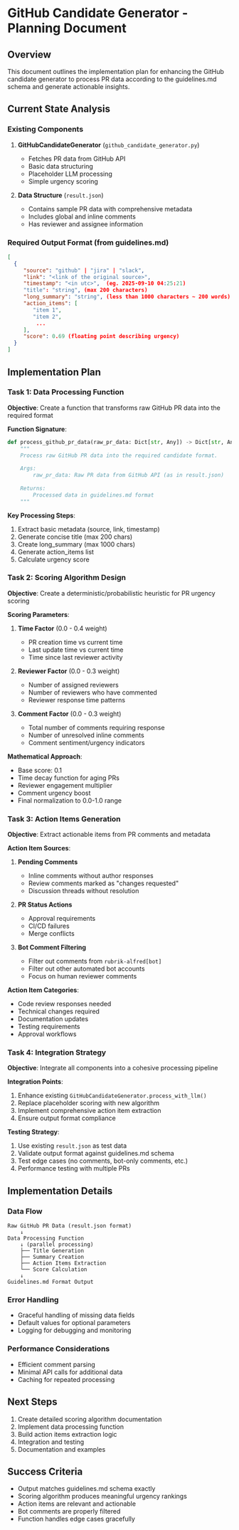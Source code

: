 # GitHub Candidate Generator - Planning Document

## Overview
This document outlines the implementation plan for enhancing the GitHub candidate generator to process PR data according to the guidelines.md schema and generate actionable insights.

## Current State Analysis

### Existing Components
1. **GitHubCandidateGenerator** (`github_candidate_generator.py`)
   - Fetches PR data from GitHub API
   - Basic data structuring
   - Placeholder LLM processing
   - Simple urgency scoring

2. **Data Structure** (`result.json`)
   - Contains sample PR data with comprehensive metadata
   - Includes global and inline comments
   - Has reviewer and assignee information

### Required Output Format (from guidelines.md)
```json
[
  {
     "source": "github" | "jira" | "slack",
     "link": "<link of the original source>",
     "timestamp": "<in utc>",  (eg. 2025-09-10 04:25:21)
     "title": "string", (max 200 characters)
     "long_summary": "string", (less than 1000 characters ~ 200 words)
     "action_items": [ 
        "item 1",
        "item 2",
         ...
     ],
     "score": 0.69 (floating point describing urgency)
  }
]
```

## Implementation Plan

### Task 1: Data Processing Function
**Objective**: Create a function that transforms raw GitHub PR data into the required format

**Function Signature**:
```python
def process_github_pr_data(raw_pr_data: Dict[str, Any]) -> Dict[str, Any]:
    """
    Process raw GitHub PR data into the required candidate format.
    
    Args:
        raw_pr_data: Raw PR data from GitHub API (as in result.json)
        
    Returns:
        Processed data in guidelines.md format
    """
```

**Key Processing Steps**:
1. Extract basic metadata (source, link, timestamp)
2. Generate concise title (max 200 chars)
3. Create long_summary (max 1000 chars)
4. Generate action_items list
5. Calculate urgency score

### Task 2: Scoring Algorithm Design
**Objective**: Create a deterministic/probabilistic heuristic for PR urgency scoring

**Scoring Parameters**:
1. **Time Factor** (0.0 - 0.4 weight)
   - PR creation time vs current time
   - Last update time vs current time
   - Time since last reviewer activity

2. **Reviewer Factor** (0.0 - 0.3 weight)
   - Number of assigned reviewers
   - Number of reviewers who have commented
   - Reviewer response time patterns

3. **Comment Factor** (0.0 - 0.3 weight)
   - Total number of comments requiring response
   - Number of unresolved inline comments
   - Comment sentiment/urgency indicators

**Mathematical Approach**:
- Base score: 0.1
- Time decay function for aging PRs
- Reviewer engagement multiplier
- Comment urgency boost
- Final normalization to 0.0-1.0 range

### Task 3: Action Items Generation
**Objective**: Extract actionable items from PR comments and metadata

**Action Item Sources**:
1. **Pending Comments**
   - Inline comments without author responses
   - Review comments marked as "changes requested"
   - Discussion threads without resolution

2. **PR Status Actions**
   - Approval requirements
   - CI/CD failures
   - Merge conflicts

3. **Bot Comment Filtering**
   - Filter out comments from `rubrik-alfred[bot]`
   - Filter out other automated bot accounts
   - Focus on human reviewer comments

**Action Item Categories**:
- Code review responses needed
- Technical changes required
- Documentation updates
- Testing requirements
- Approval workflows

### Task 4: Integration Strategy
**Objective**: Integrate all components into a cohesive processing pipeline

**Integration Points**:
1. Enhance existing `GitHubCandidateGenerator.process_with_llm()`
2. Replace placeholder scoring with new algorithm
3. Implement comprehensive action item extraction
4. Ensure output format compliance

**Testing Strategy**:
1. Use existing `result.json` as test data
2. Validate output format against guidelines.md schema
3. Test edge cases (no comments, bot-only comments, etc.)
4. Performance testing with multiple PRs

## Implementation Details

### Data Flow
```
Raw GitHub PR Data (result.json format)
    ↓
Data Processing Function
    ↓ (parallel processing)
    ├── Title Generation
    ├── Summary Creation  
    ├── Action Items Extraction
    └── Score Calculation
    ↓
Guidelines.md Format Output
```

### Error Handling
- Graceful handling of missing data fields
- Default values for optional parameters
- Logging for debugging and monitoring

### Performance Considerations
- Efficient comment parsing
- Minimal API calls for additional data
- Caching for repeated processing

## Next Steps
1. Create detailed scoring algorithm documentation
2. Implement data processing function
3. Build action items extraction logic
4. Integration and testing
5. Documentation and examples

## Success Criteria
- Output matches guidelines.md schema exactly
- Scoring algorithm produces meaningful urgency rankings
- Action items are relevant and actionable
- Bot comments are properly filtered
- Function handles edge cases gracefully
